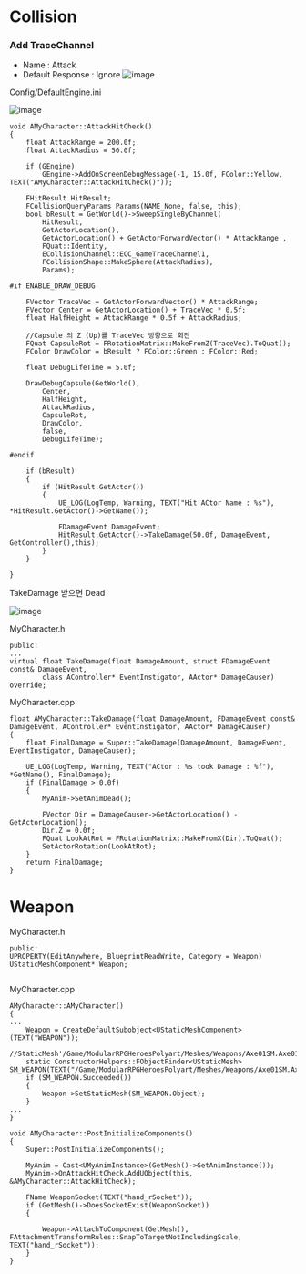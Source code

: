 # Collision

### Add TraceChannel
- Name : Attack
- Default Response : Ignore
![image](https://user-images.githubusercontent.com/29656900/182603030-0e8968d5-5cf4-4ab2-9871-ae354264edc3.png)

Config/DefaultEngine.ini

![image](https://user-images.githubusercontent.com/29656900/182603137-a6a790a0-767a-4328-b86c-1b27f82ecdf0.png)


```
void AMyCharacter::AttackHitCheck()
{
	float AttackRange = 200.0f;
	float AttackRadius = 50.0f;

	if (GEngine)
		GEngine->AddOnScreenDebugMessage(-1, 15.0f, FColor::Yellow, TEXT("AMyCharacter::AttackHitCheck()"));

	FHitResult HitResult;
	FCollisionQueryParams Params(NAME_None, false, this);
	bool bResult = GetWorld()->SweepSingleByChannel(
		HitResult,
		GetActorLocation(),
		GetActorLocation() + GetActorForwardVector() * AttackRange ,
		FQuat::Identity,
		ECollisionChannel::ECC_GameTraceChannel1,
		FCollisionShape::MakeSphere(AttackRadius),
		Params);

#if ENABLE_DRAW_DEBUG

	FVector TraceVec = GetActorForwardVector() * AttackRange;
	FVector Center = GetActorLocation() + TraceVec * 0.5f;
	float HalfHeight = AttackRange * 0.5f + AttackRadius;

	//Capsule 의 Z (Up)를 TraceVec 방향으로 회전 
	FQuat CapsuleRot = FRotationMatrix::MakeFromZ(TraceVec).ToQuat();
	FColor DrawColor = bResult ? FColor::Green : FColor::Red;

	float DebugLifeTime = 5.0f;

	DrawDebugCapsule(GetWorld(),
		Center,
		HalfHeight,
		AttackRadius,
		CapsuleRot,
		DrawColor,
		false,
		DebugLifeTime);

#endif

	if (bResult)
	{
		if (HitResult.GetActor())
		{
			UE_LOG(LogTemp, Warning, TEXT("Hit ACtor Name : %s"), *HitResult.GetActor()->GetName());

			FDamageEvent DamageEvent;
			HitResult.GetActor()->TakeDamage(50.0f, DamageEvent, GetController(),this);
		}
	}

}
```


TakeDamage 받으면 Dead

![image](https://user-images.githubusercontent.com/29656900/182615041-c13245ec-e4db-4f42-a777-1b23c1c19922.png)

MyCharacter.h
```
public:
...
virtual float TakeDamage(float DamageAmount, struct FDamageEvent const& DamageEvent,
		class AController* EventInstigator, AActor* DamageCauser) override;
```
MyCharacter.cpp
```
float AMyCharacter::TakeDamage(float DamageAmount, FDamageEvent const& DamageEvent, AController* EventInstigator, AActor* DamageCauser)
{
	float FinalDamage = Super::TakeDamage(DamageAmount, DamageEvent, EventInstigator, DamageCauser);
	
	UE_LOG(LogTemp, Warning, TEXT("ACtor : %s took Damage : %f"), *GetName(), FinalDamage);
	if (FinalDamage > 0.0f)
	{
		MyAnim->SetAnimDead();

		FVector Dir = DamageCauser->GetActorLocation() - GetActorLocation();
		Dir.Z = 0.0f;
		FQuat LookAtRot = FRotationMatrix::MakeFromX(Dir).ToQuat();
		SetActorRotation(LookAtRot);
	}
	return FinalDamage;
}
```


# Weapon

MyCharacter.h 
```
public:
UPROPERTY(EditAnywhere, BlueprintReadWrite, Category = Weapon)
UStaticMeshComponent* Weapon;
	
```
MyCharacter.cpp
```
AMyCharacter::AMyCharacter()
{
...
	Weapon = CreateDefaultSubobject<UStaticMeshComponent>(TEXT("WEAPON"));
	//StaticMesh'/Game/ModularRPGHeroesPolyart/Meshes/Weapons/Axe01SM.Axe01SM'
	static ConstructorHelpers::FObjectFinder<UStaticMesh> SM_WEAPON(TEXT("/Game/ModularRPGHeroesPolyart/Meshes/Weapons/Axe01SM.Axe01SM"));
	if (SM_WEAPON.Succeeded())
	{
		Weapon->SetStaticMesh(SM_WEAPON.Object);
	}
...
}

void AMyCharacter::PostInitializeComponents()
{
	Super::PostInitializeComponents();

	MyAnim = Cast<UMyAnimInstance>(GetMesh()->GetAnimInstance());
	MyAnim->OnAttackHitCheck.AddUObject(this, &AMyCharacter::AttackHitCheck);
	
	FName WeaponSocket(TEXT("hand_rSocket"));
	if (GetMesh()->DoesSocketExist(WeaponSocket))
	{

		Weapon->AttachToComponent(GetMesh(), FAttachmentTransformRules::SnapToTargetNotIncludingScale, TEXT("hand_rSocket"));
	}
}

```
